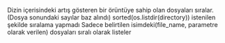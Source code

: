 Dizin içerisindeki artış gösteren bir örüntüye sahip olan dosyaları sıralar.
(Dosya sonundaki sayılar baz alındı) sorted(os.listdir(directory)) istenilen şekilde sıralama yapmadı
Sadece belirtilen isimdeki(file_name, parametre olarak verilen) dosyaları sıralı olarak listeler
